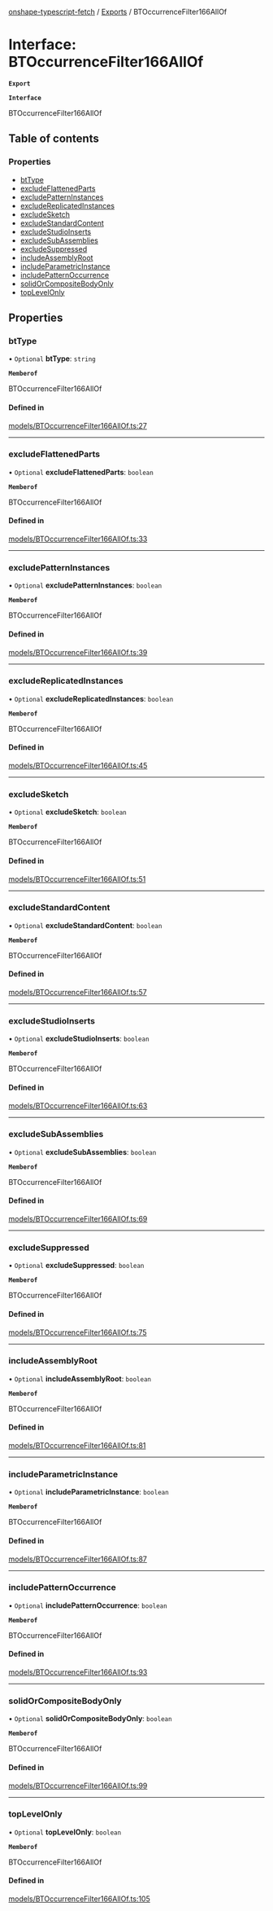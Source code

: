 [onshape-typescript-fetch](../README.md) / [Exports](../modules.md) / BTOccurrenceFilter166AllOf

# Interface: BTOccurrenceFilter166AllOf

**`Export`**

**`Interface`**

BTOccurrenceFilter166AllOf

## Table of contents

### Properties

- [btType](BTOccurrenceFilter166AllOf.md#bttype)
- [excludeFlattenedParts](BTOccurrenceFilter166AllOf.md#excludeflattenedparts)
- [excludePatternInstances](BTOccurrenceFilter166AllOf.md#excludepatterninstances)
- [excludeReplicatedInstances](BTOccurrenceFilter166AllOf.md#excludereplicatedinstances)
- [excludeSketch](BTOccurrenceFilter166AllOf.md#excludesketch)
- [excludeStandardContent](BTOccurrenceFilter166AllOf.md#excludestandardcontent)
- [excludeStudioInserts](BTOccurrenceFilter166AllOf.md#excludestudioinserts)
- [excludeSubAssemblies](BTOccurrenceFilter166AllOf.md#excludesubassemblies)
- [excludeSuppressed](BTOccurrenceFilter166AllOf.md#excludesuppressed)
- [includeAssemblyRoot](BTOccurrenceFilter166AllOf.md#includeassemblyroot)
- [includeParametricInstance](BTOccurrenceFilter166AllOf.md#includeparametricinstance)
- [includePatternOccurrence](BTOccurrenceFilter166AllOf.md#includepatternoccurrence)
- [solidOrCompositeBodyOnly](BTOccurrenceFilter166AllOf.md#solidorcompositebodyonly)
- [topLevelOnly](BTOccurrenceFilter166AllOf.md#toplevelonly)

## Properties

### btType

• `Optional` **btType**: `string`

**`Memberof`**

BTOccurrenceFilter166AllOf

#### Defined in

[models/BTOccurrenceFilter166AllOf.ts:27](https://github.com/toebes/onshape-typescript-fetch/blob/3e11ae1/models/BTOccurrenceFilter166AllOf.ts#L27)

___

### excludeFlattenedParts

• `Optional` **excludeFlattenedParts**: `boolean`

**`Memberof`**

BTOccurrenceFilter166AllOf

#### Defined in

[models/BTOccurrenceFilter166AllOf.ts:33](https://github.com/toebes/onshape-typescript-fetch/blob/3e11ae1/models/BTOccurrenceFilter166AllOf.ts#L33)

___

### excludePatternInstances

• `Optional` **excludePatternInstances**: `boolean`

**`Memberof`**

BTOccurrenceFilter166AllOf

#### Defined in

[models/BTOccurrenceFilter166AllOf.ts:39](https://github.com/toebes/onshape-typescript-fetch/blob/3e11ae1/models/BTOccurrenceFilter166AllOf.ts#L39)

___

### excludeReplicatedInstances

• `Optional` **excludeReplicatedInstances**: `boolean`

**`Memberof`**

BTOccurrenceFilter166AllOf

#### Defined in

[models/BTOccurrenceFilter166AllOf.ts:45](https://github.com/toebes/onshape-typescript-fetch/blob/3e11ae1/models/BTOccurrenceFilter166AllOf.ts#L45)

___

### excludeSketch

• `Optional` **excludeSketch**: `boolean`

**`Memberof`**

BTOccurrenceFilter166AllOf

#### Defined in

[models/BTOccurrenceFilter166AllOf.ts:51](https://github.com/toebes/onshape-typescript-fetch/blob/3e11ae1/models/BTOccurrenceFilter166AllOf.ts#L51)

___

### excludeStandardContent

• `Optional` **excludeStandardContent**: `boolean`

**`Memberof`**

BTOccurrenceFilter166AllOf

#### Defined in

[models/BTOccurrenceFilter166AllOf.ts:57](https://github.com/toebes/onshape-typescript-fetch/blob/3e11ae1/models/BTOccurrenceFilter166AllOf.ts#L57)

___

### excludeStudioInserts

• `Optional` **excludeStudioInserts**: `boolean`

**`Memberof`**

BTOccurrenceFilter166AllOf

#### Defined in

[models/BTOccurrenceFilter166AllOf.ts:63](https://github.com/toebes/onshape-typescript-fetch/blob/3e11ae1/models/BTOccurrenceFilter166AllOf.ts#L63)

___

### excludeSubAssemblies

• `Optional` **excludeSubAssemblies**: `boolean`

**`Memberof`**

BTOccurrenceFilter166AllOf

#### Defined in

[models/BTOccurrenceFilter166AllOf.ts:69](https://github.com/toebes/onshape-typescript-fetch/blob/3e11ae1/models/BTOccurrenceFilter166AllOf.ts#L69)

___

### excludeSuppressed

• `Optional` **excludeSuppressed**: `boolean`

**`Memberof`**

BTOccurrenceFilter166AllOf

#### Defined in

[models/BTOccurrenceFilter166AllOf.ts:75](https://github.com/toebes/onshape-typescript-fetch/blob/3e11ae1/models/BTOccurrenceFilter166AllOf.ts#L75)

___

### includeAssemblyRoot

• `Optional` **includeAssemblyRoot**: `boolean`

**`Memberof`**

BTOccurrenceFilter166AllOf

#### Defined in

[models/BTOccurrenceFilter166AllOf.ts:81](https://github.com/toebes/onshape-typescript-fetch/blob/3e11ae1/models/BTOccurrenceFilter166AllOf.ts#L81)

___

### includeParametricInstance

• `Optional` **includeParametricInstance**: `boolean`

**`Memberof`**

BTOccurrenceFilter166AllOf

#### Defined in

[models/BTOccurrenceFilter166AllOf.ts:87](https://github.com/toebes/onshape-typescript-fetch/blob/3e11ae1/models/BTOccurrenceFilter166AllOf.ts#L87)

___

### includePatternOccurrence

• `Optional` **includePatternOccurrence**: `boolean`

**`Memberof`**

BTOccurrenceFilter166AllOf

#### Defined in

[models/BTOccurrenceFilter166AllOf.ts:93](https://github.com/toebes/onshape-typescript-fetch/blob/3e11ae1/models/BTOccurrenceFilter166AllOf.ts#L93)

___

### solidOrCompositeBodyOnly

• `Optional` **solidOrCompositeBodyOnly**: `boolean`

**`Memberof`**

BTOccurrenceFilter166AllOf

#### Defined in

[models/BTOccurrenceFilter166AllOf.ts:99](https://github.com/toebes/onshape-typescript-fetch/blob/3e11ae1/models/BTOccurrenceFilter166AllOf.ts#L99)

___

### topLevelOnly

• `Optional` **topLevelOnly**: `boolean`

**`Memberof`**

BTOccurrenceFilter166AllOf

#### Defined in

[models/BTOccurrenceFilter166AllOf.ts:105](https://github.com/toebes/onshape-typescript-fetch/blob/3e11ae1/models/BTOccurrenceFilter166AllOf.ts#L105)

